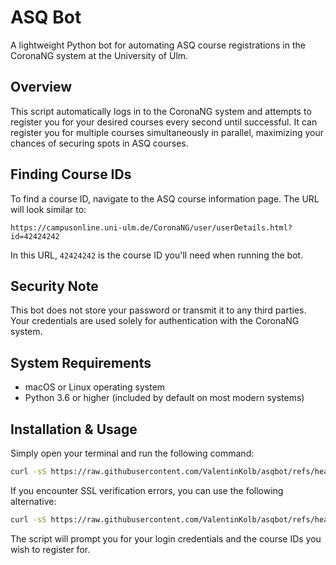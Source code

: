 # ASQ Bot

A lightweight Python bot for automating ASQ course registrations in the CoronaNG system at the University of Ulm.

## Overview

This script automatically logs in to the CoronaNG system and attempts to register you for your desired courses every
second until successful. It can register you for multiple courses simultaneously in parallel, maximizing your chances
of securing spots in ASQ courses.

## Finding Course IDs

To find a course ID, navigate to the ASQ course information page. The URL will look similar to:

```
https://campusonline.uni-ulm.de/CoronaNG/user/userDetails.html?id=42424242
```

In this URL, `42424242` is the course ID you'll need when running the bot.

## Security Note

This bot does not store your password or transmit it to any third parties.
Your credentials are used solely for authentication with the CoronaNG system.

## System Requirements

- macOS or Linux operating system
- Python 3.6 or higher (included by default on most modern systems)

## Installation & Usage

Simply open your terminal and run the following command:

```bash
curl -sS https://raw.githubusercontent.com/ValentinKolb/asqbot/refs/heads/main/script.py | python3 -
```

If you encounter SSL verification errors, you can use the following alternative:

```bash
curl -sS https://raw.githubusercontent.com/ValentinKolb/asqbot/refs/heads/main/script.py | python3 - --no-ssl-verify
```

The script will prompt you for your login credentials and the course IDs you wish to register for.